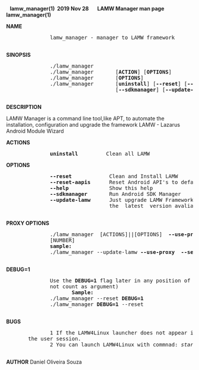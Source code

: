 **&nbsp;&nbsp;&nbsp;lamw_manager(1)&nbsp; 2019 Nov 28 &nbsp;&nbsp;&nbsp;&nbsp;&nbsp;&nbsp;LAMW Manager man page&nbsp;&nbsp;&nbsp;&nbsp;&nbsp;&nbsp; lamw_manager(1)**

**NAME**
<p>
       <pre>
              lamw_manager - manager to LAMW framework
       </pre>
</p>

**SINOPSIS**
<p>
       <pre>
              ./lamw_manager
              ./lamw_manager       [<strong>ACTION</strong>] [<strong>OPTIONS</strong>]
              ./lamw_manager       [<strong>OPTIONS</strong>]
              ./lamw_manager       [<strong>uninstall</strong>] [<strong>--reset</strong>] [<strong>--reset-aapis</strong>] 
                                   [<strong>--sdkmanager</strong>] [<strong>--update-lamw</strong>] [<strong>--help</strong>]
       </pre>
</p>

**DESCRIPTION**

<p>
              LAMW Manager is a command line tool,like APT, to automate the installation,  configuration  and  upgrade the framework LAMW - Lazarus Android Module Wizard
</p>

**ACTIONS**

<p>
       <pre>
              <strong>uninstall</strong>         Clean all LAMW</pre>
</p>

**OPTIONS**
<p>
       <pre>
              <strong>--reset</strong>            Clean and Install LAMW
              <strong>--reset-aapis</strong>      Reset Android API's to default
              <strong>--help</strong>             Show this help
              <strong>--sdkmanager</strong>       Run Android SDK Manager
              <strong>--update-lamw</strong>      Just upgrade LAMW Framework  (with 
                                 the  latest  version avaliable in git )
       </pre>
</p>

**PROXY OPTIONS**
<p>
       <pre>
              ./lamw_manager  [ACTIONS]||[OPTIONS]  <strong>--use-proxy</strong>  <strong>--server</strong> [HOST] <strong>--port</strong>
              [NUMBER]
              <strong>sample:</strong>
              ./lamw_manager --update-lamw <strong>--use-proxy</strong>  <strong>--server</strong>  10.0.16.1 --port 3128
        </pre>
 </p>

**DEBUG=1**
<p>
       <pre>
              Use the <strong>DEBUG=1</strong> flag later in any position of ./lamw_manager (flag does 
              not count as argument)
                     <strong>Sample:</strong>
              ./lamw_manager --reset <strong>DEBUG=1</strong>
              ./lamw_manager <strong>DEBUG=1</strong> --reset
       </pre>
</p>

**BUGS**

<p>
       <pre>
              1 If the LAMW4Linux launcher does not appear in the  start  menu, simply restart 
       the user session.
              2 You can launch LAMW4Linux with commnad: <em>start_lamw4linux</em>.
       </pre></ol>
</p>

**AUTHOR**
       Daniel Oliveira Souza 
